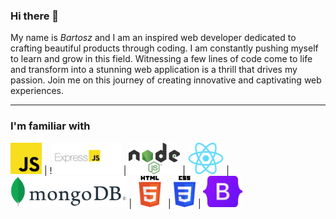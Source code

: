 ### Hi there 👋

My name is *Bartosz* and I am an inspired web developer dedicated to crafting beautiful products through coding. I am constantly pushing myself to learn and grow in this field. Witnessing a few lines of code come to life and transform into a stunning web application is a thrill that drives my passion. Join me on this journey of creating innovative and captivating web experiences.

---
### I'm familiar with
<img src="./images/JavaScript.png" alt="JavaScript" width="auto" height="50"> | !<img src="./images/ExpressJs.png" alt="ExpressJs" width="auto" height="50"> | <img src="./images/nodeJs.png" alt="NodeJs" width="auto" height="50">  | <img src="./images/ReactJs.png" alt="ReactJs" width="auto" height="50">  | <img src="./images/MongoDB.png" alt="MongoDB" width=auto height="50">  | <img src="./images/html.png" alt="html" width="auto" height="50">  | <img src="./images/css.png" alt="css" width="auto" height="50">  | <img src="./images/Bootstrap.png" alt="Bootstrap" width="auto" height="50"> 


<!--
**bartoszde/bartoszde** is a ✨ _special_ ✨ repository because its `README.md` (this file) appears on your GitHub profile.

Here are some ideas to get you started:
- 🔭 I’m currently working on my own Lego collector page
- 🌱 I’m currently learning TypeScript
- 👯 I’m looking to collaborate on ...
- 🤔 I’m looking for help with ...
- 💬 Ask me about ...
- 📫 How to reach me: bartek.wlkp@gmail.com
- ⚡ Fun fact: ...

-->
